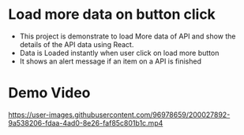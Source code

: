 # Load more data on button click

<ul>
<li>This project is demonstrate to load More data of API and show the details of the API data using React.</li>
<li>Data is Loaded instantly when user click on load more button</li>
<li>It shows an alert message if an item on a API is finished</li>
</ul>

# Demo Video

https://user-images.githubusercontent.com/96978659/200027892-9a538206-fdaa-4ad0-8e26-faf85c801b1c.mp4

